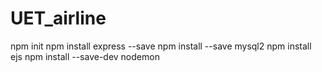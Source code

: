 # UET_airline

npm init
npm install express --save
npm install --save mysql2
npm install ejs
npm install --save-dev nodemon